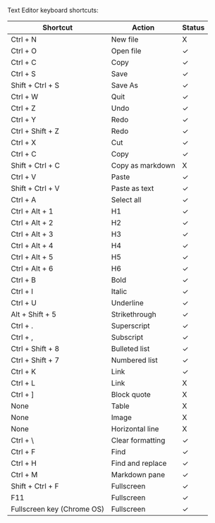 Text Editor keyboard shortcuts:

| Shortcut | Action | Status |
| --- | --- | --- |
| Ctrl + N | New file | X |
| Ctrl + O | Open file | ✓ |
| Ctrl + C | Copy | ✓ |
| Ctrl + S | Save | ✓ |
| Shift + Ctrl + S | Save As | ✓ |
| Ctrl + W | Quit | ✓ |
| Ctrl + Z | Undo | ✓ |
| Ctrl + Y | Redo | ✓ |
| Ctrl + Shift + Z | Redo | ✓ |
| Ctrl + X | Cut | ✓ |
| Ctrl + C | Copy | ✓ |
| Shift + Ctrl + C | Copy as markdown | X |
| Ctrl + V | Paste | ✓ |
| Shift + Ctrl + V | Paste as text | ✓ |
| Ctrl + A | Select all | ✓ |
| Ctrl + Alt + 1 | H1 | ✓ |
| Ctrl + Alt + 2 | H2 | ✓ |
| Ctrl + Alt + 3 | H3 | ✓ |
| Ctrl + Alt + 4 | H4 | ✓ |
| Ctrl + Alt + 5 | H5 | ✓ |
| Ctrl + Alt + 6 | H6 | ✓ |
| Ctrl + B | Bold | ✓ |
| Ctrl + I | Italic | ✓ |
| Ctrl + U | Underline | ✓ |
| Alt + Shift + 5 | Strikethrough | ✓ |
| Ctrl + . | Superscript | ✓ |
| Ctrl + , | Subscript | ✓ |
| Ctrl + Shift + 8 | Bulleted list | ✓ |
| Ctrl + Shift + 7 | Numbered list | ✓ |
| Ctrl + K | Link | ✓ |
| Ctrl + L | Link | X |
| Ctrl + ] | Block quote | X |
| None | Table | X |
| None | Image | X |
| None | Horizontal line | X |
| Ctrl + \ | Clear formatting | ✓ |
| Ctrl + F | Find | ✓ |
| Ctrl + H | Find and replace | ✓ |
| Ctrl + M | Markdown pane | ✓ |
| Shift + Ctrl + F | Fullscreen | ✓ |
| F11 | Fullscreen | ✓ |
| Fullscreen key (Chrome OS) | Fullscreen | ✓ |

